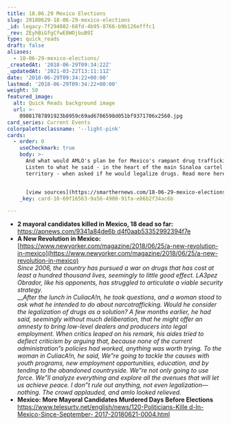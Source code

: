 ```yaml
---
title: 18.06.29 Mexico Elections
slug: 20180629-18-06-29-mexico-elections
_id: legacy-7f294082-68fd-4b95-8766-b9b126efffc1
_rev: ZEyhBiGfgCfwE8WOjbuB9I
type: quick_reads
draft: false
aliases:
  - 18-06-29-mexico-elections/
_createdAt: '2018-06-29T09:34:22Z'
_updatedAt: '2021-03-22T13:11:11Z'
date: '2018-06-29T09:34:22+00:00'
lastmod: '2018-06-29T09:34:22+00:00'
weight: 50
featured_image:
  alt: Quick Reads background image
  url: >-
    09081787891923b8959c69ad6706598d051bf9371706x2560.jpg
card_series: Current Events
colorpaletteclassname: '--light-pink'
cards:
  - order: 0
    useCheckmark: true
    body: >-
      And what would AMLO's plan be for Mexico's rampant drug trafficking?
      Listen to what he said - in the heart of the main Sinaloa cartel's
      territory - when asked if he would legalize drugs. Read more here.


      [view sources](https://smarthernews.com/18-06-29-mexico-elections/)
    _key: card-10-69f16563-9a56-4900-91fa-e86b2f34ac6b

---
```

* **2 mayoral candidates killed in Mexico, 18 dead so far:**  
[https://apnews.com/9341a84de6b d4f0aab53352992394f7e](https://apnews.com/9341a84de6b)
* **A New Revolution in Mexico:**  
[https://www.newyorker.com/magazine/2018/06/25/a-new-revolution-in-mexico](https://www.newyorker.com/magazine/2018/06/25/a-new-revolution-in-mexico)  
_Since 2006, the country has pursued a war on drugs that has cost at least a hundred thousand lives, seemingly to little good effect. LA3pez Obrador, like his opponents, has struggled to articulate a viable security strategy._  
___After the lunch in CuliacA!n, he took questions, and a woman stood to ask what he intended to do about narcotrafficking. Would he consider the legalization of drugs as a solution? A few months earlier, he had said, seemingly without much deliberation, that he might offer an amnesty to bring low-level dealers and producers into legal employment. When critics leaped on his remark, his aides tried to deflect criticism by arguing that, because none of the current administration”s policies had worked, anything was worth trying. To the woman in CuliacA!n, he said, We”re going to tackle the causes with youth programs, new employment opportunities, education, and by tending to the abandoned countryside. We”re not only going to use force. We”ll analyze everything and explore all the avenues that will let us achieve peace. I don”t rule out anything, not even legalization—nothing. The crowd applauded, and amlo looked relieved._
* **Mexico: More Mayoral Candidates Murdered Days Before Elections**  
[https://www.telesurtv.net/english/news/120-Politicians-Kille d-In-Mexico-Since-September- 2017-20180621-0004.html](https://www.telesurtv.net/english/news/120-Politicians-Kille%20d-In-Mexico-Since-September-%202017-20180621-0004.html)